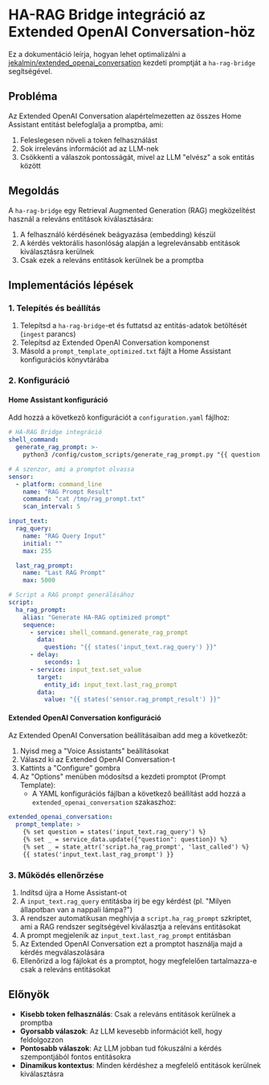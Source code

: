 # HA-RAG Bridge integráció az Extended OpenAI Conversation-höz

Ez a dokumentáció leírja, hogyan lehet optimalizálni a [jekalmin/extended_openai_conversation](https://github.com/jekalmin/extended_openai_conversation) kezdeti promptját a `ha-rag-bridge` segítségével.

## Probléma

Az Extended OpenAI Conversation alapértelmezetten az összes Home Assistant entitást belefoglalja a promptba, ami:

1. Feleslegesen növeli a token felhasználást
2. Sok irreleváns információt ad az LLM-nek
3. Csökkenti a válaszok pontosságát, mivel az LLM "elvész" a sok entitás között

## Megoldás

A `ha-rag-bridge` egy Retrieval Augmented Generation (RAG) megközelítést használ a releváns entitások kiválasztására:

1. A felhasználó kérdésének beágyazása (embedding) készül
2. A kérdés vektorális hasonlóság alapján a legrelevánsabb entitások kiválasztásra kerülnek
3. Csak ezek a releváns entitások kerülnek be a promptba

## Implementációs lépések

### 1. Telepítés és beállítás

1. Telepítsd a `ha-rag-bridge`-et és futtatsd az entitás-adatok betöltését (`ingest` parancs)
2. Telepítsd az Extended OpenAI Conversation komponenst
3. Másold a `prompt_template_optimized.txt` fájlt a Home Assistant konfigurációs könyvtárába

### 2. Konfiguráció

#### Home Assistant konfiguráció

Add hozzá a következő konfigurációt a `configuration.yaml` fájlhoz:

```yaml
# HA-RAG Bridge integráció
shell_command:
  generate_rag_prompt: >-
    python3 /config/custom_scripts/generate_rag_prompt.py "{{ question }}" > /tmp/rag_prompt.txt

# A szenzor, ami a promptot olvassa
sensor:
  - platform: command_line
    name: "RAG Prompt Result"
    command: "cat /tmp/rag_prompt.txt"
    scan_interval: 5

input_text:
  rag_query:
    name: "RAG Query Input"
    initial: ""
    max: 255

  last_rag_prompt:
    name: "Last RAG Prompt"
    max: 5000

# Script a RAG prompt generálásához
script:
  ha_rag_prompt:
    alias: "Generate HA-RAG optimized prompt"
    sequence:
      - service: shell_command.generate_rag_prompt
        data:
          question: "{{ states('input_text.rag_query') }}"
      - delay:
          seconds: 1
      - service: input_text.set_value
        target:
          entity_id: input_text.last_rag_prompt
        data:
          value: "{{ states('sensor.rag_prompt_result') }}"
```

#### Extended OpenAI Conversation konfiguráció

Az Extended OpenAI Conversation beállításaiban add meg a következőt:

1. Nyisd meg a "Voice Assistants" beállításokat
2. Válaszd ki az Extended OpenAI Conversation-t
3. Kattints a "Configure" gombra
4. Az "Options" menüben módosítsd a kezdeti promptot (Prompt Template):
   - A YAML konfigurációs fájlban a következő beállítást add hozzá a `extended_openai_conversation` szakaszhoz:

```yaml
extended_openai_conversation:
  prompt_template: >
    {% set question = states('input_text.rag_query') %}
    {% set _ = service_data.update({"question": question}) %}
    {% set _ = state_attr('script.ha_rag_prompt', 'last_called') %}
    {{ states('input_text.last_rag_prompt') }}
```

### 3. Működés ellenőrzése

1. Indítsd újra a Home Assistant-ot
2. A `input_text.rag_query` entitásba írj be egy kérdést (pl. "Milyen állapotban van a nappali lámpa?")
3. A rendszer automatikusan meghívja a `script.ha_rag_prompt` szkriptet, ami a RAG rendszer segítségével kiválasztja a releváns entitásokat
4. A prompt megjelenik az `input_text.last_rag_prompt` entitásban
5. Az Extended OpenAI Conversation ezt a promptot használja majd a kérdés megválaszolására
6. Ellenőrizd a log fájlokat és a promptot, hogy megfelelően tartalmazza-e csak a releváns entitásokat

## Előnyök

- **Kisebb token felhasználás**: Csak a releváns entitások kerülnek a promptba
- **Gyorsabb válaszok**: Az LLM kevesebb információt kell, hogy feldolgozzon
- **Pontosabb válaszok**: Az LLM jobban tud fókuszálni a kérdés szempontjából fontos entitásokra
- **Dinamikus kontextus**: Minden kérdéshez a megfelelő entitások kerülnek kiválasztásra
